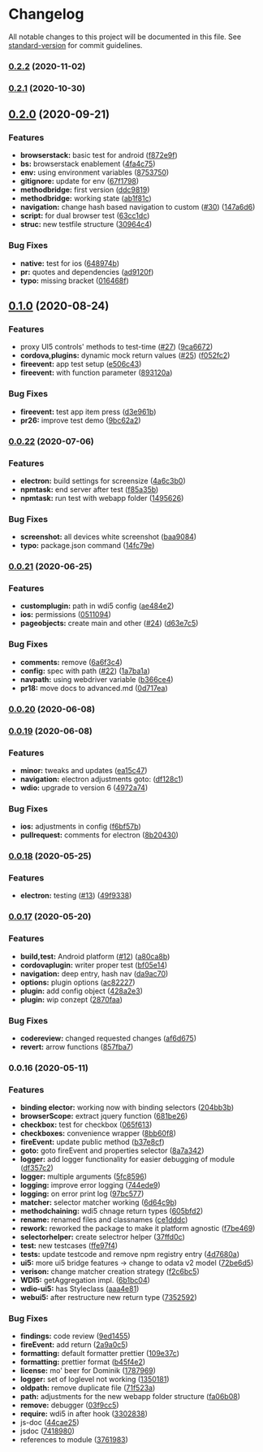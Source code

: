 # Changelog

All notable changes to this project will be documented in this file. See [standard-version](https://github.com/conventional-changelog/standard-version) for commit guidelines.

### [0.2.2](https://github.com/js-soft/wdi5/compare/v0.0.2...v0.2.2) (2020-11-02)

### [0.2.1](https://github.com/js-soft/wdi5/compare/v0.0.1...v0.2.1) (2020-10-30)

## [0.2.0](https://github.com/js-soft/wdio-ui5/compare/v0.1.0...v0.2.0) (2020-09-21)


### Features

* **browserstack:** basic test for android ([f872e9f](https://github.com/js-soft/wdio-ui5/commit/f872e9f779c68fc077d153d6f1aa02c5a24543f1))
* **bs:** browserstack enablement ([4fa4c75](https://github.com/js-soft/wdio-ui5/commit/4fa4c758ae7467fe9b835a92bd902fca72a0a7f1))
* **env:** using environment variables ([8753750](https://github.com/js-soft/wdio-ui5/commit/875375063dc36a10bee0bfcf965c95226ff339bb))
* **gitignore:** update for env ([67f1798](https://github.com/js-soft/wdio-ui5/commit/67f1798e99a92de3c9260915e3004793e5880c70))
* **methodbridge:** first version ([ddc9819](https://github.com/js-soft/wdio-ui5/commit/ddc9819f824062d04d10d331c30d3d68cbcbb732))
* **methodbridge:** working state ([ab1f81c](https://github.com/js-soft/wdio-ui5/commit/ab1f81c5070e162dc5ae275c8cd9c1f971fe9fa8))
* **navigation:** change hash based navigation to custom ([#30](https://github.com/js-soft/wdio-ui5/issues/30)) ([147a6d6](https://github.com/js-soft/wdio-ui5/commit/147a6d68433301bc2d211366e354dc78c963c571))
* **script:** for dual browser test ([63cc1dc](https://github.com/js-soft/wdio-ui5/commit/63cc1dc5edf0210d58add4fa4302259d60593845))
* **struc:** new testfile structure ([30964c4](https://github.com/js-soft/wdio-ui5/commit/30964c47d21db8d5e748315ad22727957aa44946))


### Bug Fixes

* **native:** test for ios ([648974b](https://github.com/js-soft/wdio-ui5/commit/648974be87dfa7e7f24b08bfd82ff8e0ab1c499a))
* **pr:** quotes and dependencies ([ad9120f](https://github.com/js-soft/wdio-ui5/commit/ad9120f104b6fff084d31e0c410a8853216bfe43))
* **typo:** missing bracket ([016468f](https://github.com/js-soft/wdio-ui5/commit/016468fb8fd237a807d11bb1066c4d55bb52d2b1))

## [0.1.0](https://github.com/js-soft/wdio-ui5/compare/v0.0.22...v0.1.0) (2020-08-24)


### Features

* proxy UI5 controls' methods to test-time ([#27](https://github.com/js-soft/wdio-ui5/issues/27)) ([9ca6672](https://github.com/js-soft/wdio-ui5/commit/9ca66722ce244a2da6cd46abb2209319ab95be90))
* **cordova,plugins:** dynamic mock return values ([#25](https://github.com/js-soft/wdio-ui5/issues/25)) ([f052fc2](https://github.com/js-soft/wdio-ui5/commit/f052fc29718ad2b1b08ea6c321a1ac8ee487169c))
* **fireevent:** app test setup ([e506c43](https://github.com/js-soft/wdio-ui5/commit/e506c43233838f8caf4938397307b15b1a873d09))
* **fireevent:** with function parameter ([893120a](https://github.com/js-soft/wdio-ui5/commit/893120aec26f7c5f672e1291210d0f019ab693b7))


### Bug Fixes

* **fireevent:** test app item press ([d3e961b](https://github.com/js-soft/wdio-ui5/commit/d3e961bd802b847e5af9187b0c77b01d2a0eb488))
* **pr26:** improve test demo ([9bc62a2](https://github.com/js-soft/wdio-ui5/commit/9bc62a2103b5fc2ee977de11822aea266ce730a9))

### [0.0.22](https://github.com/js-soft/wdio-ui5/compare/v0.0.21...v0.0.22) (2020-07-06)


### Features

* **electron:** build settings for screensize ([4a6c3b0](https://github.com/js-soft/wdio-ui5/commit/4a6c3b005dd35b23cbe2cfedcd6cba8356b7f1a5))
* **npmtask:** end server after test ([f85a35b](https://github.com/js-soft/wdio-ui5/commit/f85a35bcba37cc6ee9d081d665c5d45df4d32f20))
* **npmtask:** run test with webapp folder ([1495626](https://github.com/js-soft/wdio-ui5/commit/1495626139f917841bbbe8f25e298392afbac51b))


### Bug Fixes

* **screenshot:** all devices white screenshot ([baa9084](https://github.com/js-soft/wdio-ui5/commit/baa9084e8ea7c83b3501829e28645d0fe514150d))
* **typo:** package.json command ([14fc79e](https://github.com/js-soft/wdio-ui5/commit/14fc79e2c5ac328f962d5711287810ee0aa2c517))

### [0.0.21](https://github.com/js-soft/wdio-ui5/compare/v0.0.20...v0.0.21) (2020-06-25)


### Features

* **customplugin:** path in wdi5 config ([ae484e2](https://github.com/js-soft/wdio-ui5/commit/ae484e271b7d9ff751df40cfeb5a3a2e1ade06d3))
* **ios:** permissions ([0511094](https://github.com/js-soft/wdio-ui5/commit/0511094eb5f33d5bc7a2f40c0f870242b8c1ca98))
* **pageobjects:** create main and other ([#24](https://github.com/js-soft/wdio-ui5/issues/24)) ([d63e7c5](https://github.com/js-soft/wdio-ui5/commit/d63e7c51f8a656fd3501f469edfe4528b1686785))


### Bug Fixes

* **comments:** remove ([6a6f3c4](https://github.com/js-soft/wdio-ui5/commit/6a6f3c4ffa4e88c2acd4789e26ecb87a90d035ac))
* **config:** spec with path ([#22](https://github.com/js-soft/wdio-ui5/issues/22)) ([1a7ba1a](https://github.com/js-soft/wdio-ui5/commit/1a7ba1ad44e08c1cc8c91fbfe3c4da570e10a1a4))
* **navpath:** using webdriver variable ([b366ce4](https://github.com/js-soft/wdio-ui5/commit/b366ce465efaacfabe4fec9f43a59da9359a9b87))
* **pr18:** move docs to advanced.md ([0d717ea](https://github.com/js-soft/wdio-ui5/commit/0d717ea5f5e9285d999694331e7d3bb2a15b2991))

### [0.0.20](https://github.com/js-soft/wdio-ui5/compare/v0.0.19...v0.0.20) (2020-06-08)

### [0.0.19](https://github.com/js-soft/wdio-ui5/compare/v0.0.18...v0.0.19) (2020-06-08)


### Features

* **minor:** tweaks and updates ([ea15c47](https://github.com/js-soft/wdio-ui5/commit/ea15c479650109ed18f89966fbd132e8e2e9515a))
* **navigation:** electron adjustments goto: ([df128c1](https://github.com/js-soft/wdio-ui5/commit/df128c15f39278fa54daf3d9e524abacc19446b1))
* **wdio:** upgrade to version 6 ([4972a74](https://github.com/js-soft/wdio-ui5/commit/4972a7441e0e925fb7a1b8b5b0c38735dd44050b))


### Bug Fixes

* **ios:** adjustments in config ([f6bf57b](https://github.com/js-soft/wdio-ui5/commit/f6bf57bca87497da22da04d6155b0c53aa9c3b10))
* **pullrequest:** comments for electron ([8b20430](https://github.com/js-soft/wdio-ui5/commit/8b2043054fabc30773f573b542a5081b272f58e0))

### [0.0.18](https://github.com/js-soft/wdio-ui5/compare/v0.0.17...v0.0.18) (2020-05-25)


### Features

* **electron:** testing ([#13](https://github.com/js-soft/wdio-ui5/issues/13)) ([49f9338](https://github.com/js-soft/wdio-ui5/commit/49f9338304ff853749d380ddfd628279a2f9569e))

### [0.0.17](https://github.com/js-soft/wdio-ui5/compare/v0.0.16...v0.0.17) (2020-05-20)


### Features

* **build,test:** Android platform ([#12](https://github.com/js-soft/wdio-ui5/issues/12)) ([a80ca8b](https://github.com/js-soft/wdio-ui5/commit/a80ca8b93427b0e1451b63587701ce0c819d94e0))
* **cordovaplugin:** writer proper test ([bf05e14](https://github.com/js-soft/wdio-ui5/commit/bf05e14abaaeac8ac74d8594429db7b936e3bbb7))
* **navigation:** deep entry, hash nav ([da9ac70](https://github.com/js-soft/wdio-ui5/commit/da9ac703ec872a421b20d18219e8a6d0c931af14))
* **options:** plugin options ([ac82227](https://github.com/js-soft/wdio-ui5/commit/ac822274ea3b6ff116b607eb6d11f949567b2ebd))
* **plugin:** add config object ([428a2e3](https://github.com/js-soft/wdio-ui5/commit/428a2e34d7b9b9bd804e2ce752d1f94784430367))
* **plugin:** wip conzept ([2870faa](https://github.com/js-soft/wdio-ui5/commit/2870faa762595ae2745ec3d1ddebb8a93dc829fd))


### Bug Fixes

* **codereview:** changed requested changes ([af6d675](https://github.com/js-soft/wdio-ui5/commit/af6d675d799aafc326b571fd4de0ec4c9ed4f0d6))
* **revert:** arrow functions ([857fba7](https://github.com/js-soft/wdio-ui5/commit/857fba7750ae6fdf06db407c54a1664dda9ba568))

### 0.0.16 (2020-05-11)


### Features

* **binding elector:** working now with binding selectors ([204bb3b](https://github.com/js-soft/wdio-ui5/commit/204bb3bb6c283ff8e3a2b09c23caa1613a43532c))
* **browserScope:** extract jquery function ([681be26](https://github.com/js-soft/wdio-ui5/commit/681be26a7ba7239a4d082a4d38238e7e1ac6fd39))
* **checkbox:** test for checkbox ([065f613](https://github.com/js-soft/wdio-ui5/commit/065f613caff0cfce347a51c4af069bdab4628f49))
* **checkboxes:** convenience wrapper ([8bb60f8](https://github.com/js-soft/wdio-ui5/commit/8bb60f8834eff7bae6a0d1567156f1f2e5b761eb))
* **fireEvent:** update public method ([b37e8cf](https://github.com/js-soft/wdio-ui5/commit/b37e8cf56540cc509e9b0b7c055fa712ba3fb017))
* **goto:** goto fireEvent and properties selector ([8a7a342](https://github.com/js-soft/wdio-ui5/commit/8a7a342e37eb468bcb69ff6611bbb633d0f630fb))
* **logger:** add logger functionality for easier debugging of module ([df357c2](https://github.com/js-soft/wdio-ui5/commit/df357c2eec87f3bf713320bd809b7064357f7d7c))
* **logger:** multiple arguments ([5fc8596](https://github.com/js-soft/wdio-ui5/commit/5fc8596d13bddd332488c4b8c176df7738138693))
* **logging:** improve error logging ([744ede9](https://github.com/js-soft/wdio-ui5/commit/744ede90d60489ea761411279e01b72b49526c5e))
* **logging:** on error print log ([97bc577](https://github.com/js-soft/wdio-ui5/commit/97bc577a0078caa5854faf70acd29a8b03120d62))
* **matcher:** selector matcher working ([6d64c9b](https://github.com/js-soft/wdio-ui5/commit/6d64c9bb734f368b0bd4621913829def3e64b968))
* **methodchaining:** wdi5 chnage return types ([605bfd2](https://github.com/js-soft/wdio-ui5/commit/605bfd29355139b77046c6d87d93c35763897226))
* **rename:** renamed files and classnames ([ce1dddc](https://github.com/js-soft/wdio-ui5/commit/ce1dddcd18b4d5d490e0b07302875eb4f4c94a21))
* **rework:** reworked the package to make it platform agnostic ([f7be469](https://github.com/js-soft/wdio-ui5/commit/f7be469fb418ccc01ff54687117821e79a9e38a1))
* **selectorhelper:** create selectror helper ([37ffd0c](https://github.com/js-soft/wdio-ui5/commit/37ffd0c73f9c57e34721cbde52819d0f70da32d4))
* **test:** new testcases ([ffe97f4](https://github.com/js-soft/wdio-ui5/commit/ffe97f42daabace3503cf45226bd1b3a8b714e39))
* **tests:** update testcode and remove npm registry entry ([4d7680a](https://github.com/js-soft/wdio-ui5/commit/4d7680ab9c3d34ea3cc120abb5d1a77a766e5e30))
* **ui5:** more ui5 bridge features -> change to odata v2 model ([72be6d5](https://github.com/js-soft/wdio-ui5/commit/72be6d5b5a72beb1e2f96ca334050737b37a050a))
* **verison:** change matcher creation strategy ([f2c6bc5](https://github.com/js-soft/wdio-ui5/commit/f2c6bc5f317830ddac10da8bf7ee1b51d280cc6a))
* **WDI5:** getAggregation impl. ([6b1bc04](https://github.com/js-soft/wdio-ui5/commit/6b1bc04c255af89c9904e3cd6b62096db69a1dba))
* **wdio-ui5:** has Styleclass ([aaa4e81](https://github.com/js-soft/wdio-ui5/commit/aaa4e81e306f077fe8d40a462bdaffe30338138a))
* **webui5:** after restructure new return type ([7352592](https://github.com/js-soft/wdio-ui5/commit/735259227b8e1b2d4a50ea9a824485d42e843085))


### Bug Fixes

* **findings:** code review ([9ed1455](https://github.com/js-soft/wdio-ui5/commit/9ed1455581f3f1fff0926825bdb8a0d7713b0c19))
* **fireEvent:** add return ([2a9a0c5](https://github.com/js-soft/wdio-ui5/commit/2a9a0c59842e120151e02ddfffc90cf5351d8687))
* **formatting:** default formatter prettier ([109e37c](https://github.com/js-soft/wdio-ui5/commit/109e37cfdc4af39c19a0000f566226936c367b09))
* **formatting:** prettier format ([b45f4e2](https://github.com/js-soft/wdio-ui5/commit/b45f4e2a31777f65a52d63ed7e841e5b9bd08813))
* **license:** mo' beer for Dominik ([1787969](https://github.com/js-soft/wdio-ui5/commit/1787969c904cf734a8fff321b3e5d354ef71eb52))
* **logger:** set of loglevel not working ([1350181](https://github.com/js-soft/wdio-ui5/commit/1350181f78e62d8f212003b6bb0c50b421ebe703))
* **oldpath:** remove duplicate file ([71f523a](https://github.com/js-soft/wdio-ui5/commit/71f523a966a85816229f293d359618a88fd9e67e))
* **path:** adjustments for the new webapp folder structure ([fa06b08](https://github.com/js-soft/wdio-ui5/commit/fa06b082ff4201884d24a068a490a96b294b417c))
* **remove:** debugger ([03f9cc5](https://github.com/js-soft/wdio-ui5/commit/03f9cc584413808ae23f6be4d0f15844dbb58dde))
* **require:** wdi5 in after hook ([3302838](https://github.com/js-soft/wdio-ui5/commit/33028381814e6078e760d7b7265007262b30c2cd))
* js-doc ([44cae25](https://github.com/js-soft/wdio-ui5/commit/44cae25ef358975a42fef2f8c95354204946aee8))
* jsdoc ([7418980](https://github.com/js-soft/wdio-ui5/commit/7418980ca0c0f1be32353ab30f18ecae45c71896))
* references to module ([3761983](https://github.com/js-soft/wdio-ui5/commit/37619839c2587e609907b6b0388b8ae4be44b330))
